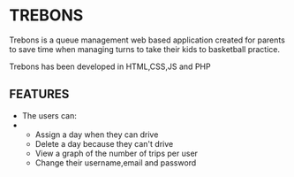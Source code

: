 <h1>TREBONS</h1>
<p>
     Trebons is a queue management web based application created for parents to save time when managing turns to take their kids to basketball practice.
</p>
<p>
     Trebons has been developed in HTML,CSS,JS and PHP
</p>

<h2>FEATURES</h2>

<p>
     <ul>
          <li>The users can:</li>
          <li>
               <ul>
                    <li>Assign a day when they can drive</li>
                    <li>Delete a day because they can't drive</li>
                    <li>View a graph of the number of trips per user</li>
                    <li>Change their username,email and password</li>
               </ul>
          </li>
     </ul>
</p>
